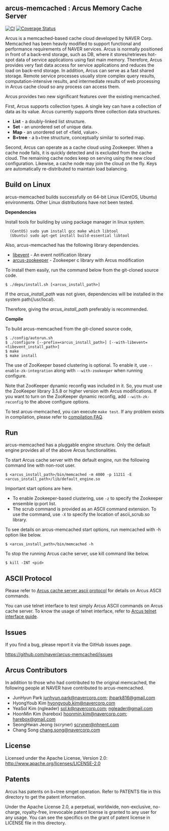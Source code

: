 ## arcus-memcached : Arcus Memory Cache Server
[![CI](https://github.com/naver/arcus-memcached/actions/workflows/CI.yml/badge.svg?branch=develop)](https://github.com/naver/arcus-memcached/actions/workflows/CI.yml)
[![Coverage Status](https://coveralls.io/repos/github/naver/arcus-memcached/badge.svg?branch=develop)](https://coveralls.io/github/naver/arcus-memcached)

Arcus is a memcached-based cache cloud developed by NAVER Corp.
Memcached has been heavily modified to support functional and performance
requirements of NAVER services.
Arcus is normally positioned in front of a back-end storage, such as DB,
where it stores/retrieves hot-spot data of service applications using fast main memory.
Therefore, Arcus provides very fast data access for service applications
and reduces the load on back-end storage.
In addition, Arcus can serve as a fast shared storage.  Remote service processes
usually store complex query results, computation-intensive results, and intermediate results
of web processing in Arcus cache cloud so any process can access them.

Arcus provides two new significant features over the existing memcached.

First, Arcus supports collection types.  A single key can have
a collection of data as its value.  Arcus currently supports three collection
data structures.

* **List** - a doubly-linked list structure.
* **Set** - an unordered set of unique data.
* **Map** - an unordered set of \<field, value\>.
* **B+tree** - a b+tree structure, conceptually similar to sorted map.

Second, Arcus can operate as a cache cloud using Zookeeper.
When a cache node fails, it is quickly detected and is excluded from the cache cloud.
The remaining cache nodes keep on serving using the new cloud configuration.
Likewise, a cache node may join the cloud on the fly.  Keys are automatically
re-distributed to maintain load balancing.

## Build on Linux

arcus-memcached builds successfully on 64-bit Linux (CentOS, Ubuntu) environments.
Other Linux distributions have not been tested.

**Dependencies**

Install tools for building by using package manager in linux system.
  ```
    (CentOS) sudo yum install gcc make which libtool
    (Ubuntu) sudo apt-get install build-essential libtool
  ```

Also, arcus-memcached has the following library dependencies.
- [libevent](http://libevent.org/) - An event notification library
- [arcus-zookeeper](https://github.com/naver/arcus-zookeeper) - Zookeeper c library with Arcus modification

To install them easily, run the command below from the git-cloned source code.
```
$ ./deps/install.sh [<arcus_install_path>]
```
If the *arcus_install_path* was not given, dependencies will be installed in the system path(/usr/local).

Therefore, giving the *arcus_install_path* preferably is recommended.

**Compile**

To build arcus-memcached from the git-cloned source code,

```
$ ./config/autorun.sh
$ ./configure [--prefix=<arcus_install_path>] [--with-libevent=<libevent_install_path>]
$ make
$ make install
```

The use of ZooKeeper based clustering is optional.
To enable it, use `--enable-zk-integration` along with `--with-zookeeper` when running configure.

Note that ZooKeeper dynamic reconfig was included in it.
So, you must use the ZooKeeper library 3.5.8 or higher version with Arcus modifications.
If you want to turn on the ZooKeeper dynamic reconfig, add `--with-zk-reconfig` to the above configure options.

To test arcus-memcached, you can execute `make test`. If any problem exists in compilation, please refer to [compilation FAQ](docs/install.md).

## Run

arcus-memcached has a pluggable engine structure.
Only the default engine provides all of the above Arcus functionalities.

To start Arcus cache server with the default engine, run the following command line with non-root user.

```
$ <arcus_install_path>/bin/memcached -m 4000 -p 11211 -E <arcus_install_path>/lib/default_engine.so
```

Important start options are here.
- To enable Zookeeper-based clustering, use `-z` to specify the Zookeeper ensemble ip:port list.
- The scrub command is provided as an ASCII command extension.
  To use the command, use `-X` to specify the location of ascii_scrub.so library.

To see details on arcus-memcached start options, run memcached with -h option like below.
```
$ <arcus_install_path>/bin/memcached -h
```

To stop the running Arcus cache server, use kill command like below.
```
$ kill -INT <pid>
```

## ASCII Protocol

Please refer to
[Arcus cache server ascii protocol](docs/ascii-protocol/README.md)
for details on Arcus ASCII commands.

You can use telnet interface to test simply Arcus ASCII commands on Arcus cache server.
To know the usage of telnet interface,
refer to [Arcus telnet interface guide](docs/ascii-protocol/ch99-appendix.md).

## Issues

If you find a bug, please report it via the GitHub issues page.

https://github.com/naver/arcus-memcached/issues

## Arcus Contributors

In addition to those who had contributed to the original memcached,
the following people at NAVER have contributed to arcus-memcached.

- JunHyun Park <junhyun.park@navercorp.com>; <jhpark816@gmail.com>
- HyongYoub Kim <hyongyoub.kim@navercorp.com>
- YeaSol Kim (ngleader) <sol.k@navercorp.com>; <ngleader@gmail.com>
- HoonMin Kim (harebox) <hoonmin.kim@navercorp.com>; <harebox@gmail.com>
- SeongHwan Jeong (scryner) <scryner@nhnent.com>
- Chang Song <chang.song@navercorp.com>

## License

Licensed under the Apache License, Version 2.0: http://www.apache.org/licenses/LICENSE-2.0

## Patents

Arcus has patents on b+tree smget operation.
Refer to PATENTS file in this directory to get the patent information.

Under the Apache License 2.0, a perpetual, worldwide, non-exclusive,
no-charge, royalty-free, irrevocable patent license is granted to any user for any usage.
You can see the specifics on the grant of patent license in LICENSE file in this directory.
